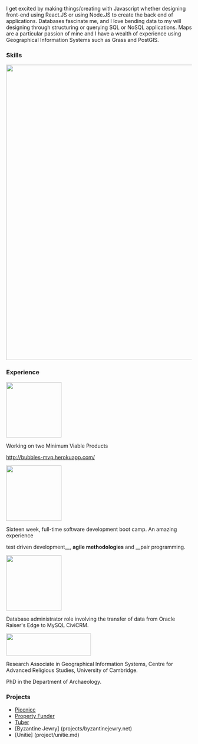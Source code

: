 I get excited by making things/creating with Javascript whether designing front-end using React.JS or using Node.JS to create the back end of applications. Databases fascinate me, and I love bending data to my will designing through structuring or querying SQL or NoSQL applications. Maps are a particular passion of mine and I have a wealth of experience using Geographical Information Systems such as Grass and PostGIS.

### Skills

<img src="https://cloud.githubusercontent.com/assets/12121805/12115733/88fc9160-b3ac-11e5-85bf-451b3d3b0144.png" width="900" height="800" />


### Experience

<img src="https://avatars3.githubusercontent.com/u/11708465?v=3&s=200" width="150" height="150"  />

Working on two Minimum Viable Products

http://bubbles-mvp.herokuapp.com/

<img src="https://pbs.twimg.com/profile_images/534123785817829376/UE8T_TQF_400x400.png" width="150" height="150"  />


Sixteen week, full-time software development boot camp. An amazing experience

test driven development__, __agile methodologies__ and __pair programming.


<img src="https://cloud.githubusercontent.com/assets/12121805/12056635/7930f51c-af30-11e5-8388-dbbaa4bc0f4d.png" width="150" height="150"  />


Database administrator role involving the transfer of data from Oracle Raiser's Edge to MySQL CiviCRM.


<img src="https://cloud.githubusercontent.com/assets/12121805/12056603/244bd080-af30-11e5-9d16-2f2fe3545a26.png" width="230" height="60"  />


Research Associate in Geographical Information Systems, Centre for Advanced Religious Studies, University of Cambridge.

PhD in the Department of Archaeology.

### Projects

- [Piccnicc](projects/piccnicc.md)
- [Property Funder](projects/propertyfunder.md)
- [Tuber](projects/tuber.md)
- [Byzantine Jewry] (projects/byzantinejewry.net)
- [Unitie] (project/unitie.md)
